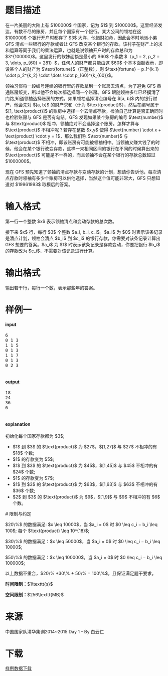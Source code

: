 # 题目描述

<p>在一片美丽的大陆上有 $100000$ 个国家，记为 $1$ 到 $100000$。这里经济发达，有数不尽的账房，并且每个国家有一个银行。某大公司的领袖在这 $100000$ 个银行开户时都存了 $3$ 大洋，他惜财如命，因此会不时地派小弟 GFS 清点一些银行的存款或者让 GFS 改变某个银行的存款。该村子在财产上的求和运算等同于我们的乘法运算，也就是说领袖开户时的存款总和为 $3^{100000}$。这里发行的软妹面额是最小的 $60$ 个素数 $（p_1 = 2, p_2 = 3, \dots, p_{60} = 281）$，任何人的财产都只能由这 $60$ 个基本面额表示，即设某个人的财产为 $\text{fortune}$（正整数），则 $\text{fortune} = p_1^{k_1} \cdot p_2^{k_2} \cdot \dots \cdot p_{60}^{k_{60}}$。</p>
<p>领袖习惯将一段编号连续的银行里的存款拿到一个账房去清点，为了避免 GFS 串通账房叛变，所以他不会每次都选择同一个账房。GFS 跟随领袖多年已经摸清了门路,知道领袖选择账房的方式。如果领袖选择清点编号在 $[a, b]$ 内的银行财产，他会先对 $[a, b]$ 的财产求和（计为 $\text{product}$），然后在编号属于 $[1, \text{product}]$ 的账房中选择一个去清点存款，检验自己计算是否正确同时也检验账房与 GFS 是否有勾结。GFS 发现如果某个账房的编号 $\text{number}$ 与 $\text{product}$ 相冲，领袖绝对不会选择这个账房。怎样才算与 $\text{product}$ 不相冲呢？若存在整数 $x,y$ 使得 $\text{number} \cdot x + \text{product} \cdot y = 1$，那么我们称 $\text{number}$ 与 $\text{product}$ 不相冲，即该账房有可能被领袖相中。当领袖又赚大钱了的时候，他会在某个银行改变存款，这样一来相同区间的银行在不同的时候算出来的 $\text{product}$ 可能是不一样的，而且领袖不会在某个银行的存款总数超过 $1000000$。</p>
<p>现在 GFS 预先知道了领袖的清点存款与变动存款的计划，想请你告诉他，每次清点存款时领袖有多少个账房可以供他选择，当然这个值可能非常大，GFS 只想知道对 $19961993$ 取模后的答案。</p>

# 输入格式


<p>第一行一个整数 $x$ 表示领袖清点和变动存款的总次数。</p>
<p>接下来 $x$ 行，每行 $3$ 个整数 $a_i, b_i, c_i$。$a_i$ 为 $0$ 时表示该条记录是清点计划，领袖会清点 $b_i$ 到 $c_i$ 的银行存款，你需要对该条记录计算出 GFS 想要的答案。$a_i$ 为 $1$ 时表示该条记录是存款变动，你要把银行 $b_i$ 的存款改为 $c_i$，不需要对该记录进行计算。</p>

# 输出格式


<p>输出若干行，每行一个数，表示那些年的答案。</p>

# 样例一


<h4>input</h4>
<pre>6
0 1 3
1 1 5
0 1 3
1 1 7
0 1 3
0 2 3

</pre>

<h4>output</h4>
<pre>18
24
36
6

</pre>

<h4>explanation</h4>
<p>初始化每个国家存款都为 $3$;</p>
<ul><li>$1$ 到 $3$ 的 $\text{product}$ 为 $27$，$[1,27]$ 与 $27$ 不相冲的有 $18$ 个数;</li>
<li>$1$ 的存款变为 $5$;</li>
<li>$1$ 到 $3$ 的 $\text{product}$ 为 $45$，$[1,45]$ 与 $45$ 不相冲的有 $24$ 个数;</li>
<li>$1$ 的存款变为 $7$;</li>
<li>$1$ 到 $3$ 的 $\text{product}$ 为 $63$，$[1,63]$ 与 $63$ 不相冲的有 $36$ 个数;</li>
<li>$2$ 到 $3$ 的 $\text{product}$ 为 $9$，$[1,9]$ 与 $9$ 不相冲的有 $6$ 个数。</li>
</ul>
# 限制与约定


<p>$20\%$ 的数据满足: $x \leq 10000$，当 $a_i = 0$ 时 $0 \leq c_i − b_i \leq 100$; 每个 $\text{product} \leq 10^{18}$;</p>
<p>$30\%$ 的数据满足：$x \leq 50000$，当 $a_i = 0$ 时 $0 \leq c_i − b_i \leq 10000$;</p>
<p>$50\%$ 的数据满足：$x \leq 100000$，当 $a_i = 0$ 时 $0 \leq c_i − b_i \leq 100000$;</p>
<p>以上数据不重合，$20\% +30\% + 50\% = 100\%$，且保证满足题干要求。</p>
<p><strong>时间限制：</strong>$1\texttt{s}$</p>
<p><strong>空间限制：</strong>$256\texttt{MB}$</p>

# 来源


<p>中国国家队清华集训2014~2015 Day 1 - By 白云仁</p>

# 下载


<p><a href="/download.php?type=problem&amp;id=38">样例数据下载</a></p>
